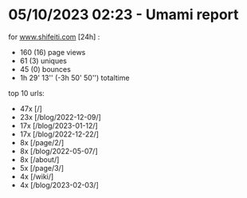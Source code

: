 # 05/10/2023 02:23 - Umami report
for www.shifeiti.com [24h] :

 - 160 (16) page views
 - 61 (3) uniques
 - 45 (0) bounces
 - 1h 29' 13'' (-3h 50' 50'') totaltime


top 10 urls:
 - 47x [/]
 - 23x [/blog/2022-12-09/]
 - 17x [/blog/2023-01-12/]
 - 17x [/blog/2022-12-22/]
 - 8x [/page/2/]
 - 8x [/blog/2022-05-07/]
 - 8x [/about/]
 - 5x [/page/3/]
 - 4x [/wiki/]
 - 4x [/blog/2023-02-03/]



